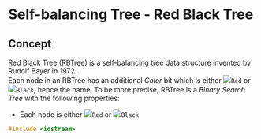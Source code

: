 # Self-balancing Tree - Red Black Tree
## Concept
Red Black Tree (RBTree) is a self-balancing tree data structure invented by Rudolf Bayer in 1972.  
Each node in an RBTree has an additional _Color_ bit which is either ![][red]`Red` or ![][black]`Black`, hence the name. To be more precise, RBTree is a _Binary Search Tree_ with the following properties:
* Each node is either ![][red]`Red` or ![][black]`Black` 

```cpp
#include <iostream>

```

[red]: https://via.placeholder.com/15/f03c15/f03c15.png
[black]: https://via.placeholder.com/15/808080/808080.png